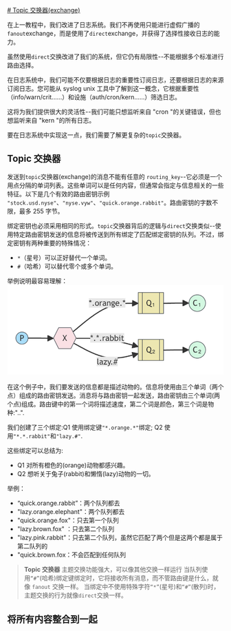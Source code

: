 [# Topic 交换器(exchange)](https://www.rabbitmq.com/tutorials/tutorial-five-javascript)

在上一教程中，我们改进了日志系统。我们不再使用只能进行虚假广播的`fanout`exchange，而是使用了`direct`exchange，并获得了选择性接收日志的能力。

虽然使用`direct`交换改进了我们的系统，但它仍有局限性--不能根据多个标准进行路由选择。

在日志系统中，我们可能不仅要根据日志的重要性订阅日志，还要根据日志的来源订阅日志。您可能从 syslog unix 工具中了解到这一概念，它根据重要性（info/warn/crit......）和设施（auth/cron/kern......）筛选日志。

这将为我们提供很大的灵活性--我们可能只想监听来自 "cron "的关键错误，但也想监听来自 "kern "的所有日志。

要在日志系统中实现这一点，我们需要了解更复杂的`topic`交换器。

## Topic 交换器

发送到`topic`交换器(exchange)的消息不能有任意的 `routing_key`--它必须是一个用点分隔的单词列表。这些单词可以是任何内容，但通常会指定与信息相关的一些特征。以下是几个有效的路由密钥示例 `"stock.usd.nyse"`、`"nyse.vyw"`、`"quick.orange.rabbit"`。路由密钥的字数不限，最多 255 字节。

绑定密钥也必须采用相同的形式。`topic`交换器背后的逻辑与`direct`交换类似--使用特定路由密钥发送的信息将被传送到所有绑定了匹配绑定密钥的队列。不过，绑定密钥有两种重要的特殊情况：

-   `*`（星号）可以正好替代一个单词。
-   `#`（哈希）可以替代零个或多个单词。

举例说明最容易理解：
![alt text](image-3.png)

在这个例子中，我们要发送的信息都是描述动物的。信息将使用由三个单词（两个点）组成的路由密钥发送。消息将与路由密钥一起发送，路由密钥由三个单词(两个点)组成。路由键中的第一个词将描述速度，第二个词是颜色，第三个词是物种:"<speed>.<colour>.<species>".

我们创建了三个绑定:Q1 使用绑定键`"*.orange.*"`绑定; Q2 使用`"*.*.rabbit"`和`"lazy.#"`.

这些绑定可以总结为:

-   Q1 对所有橙色的(orange)动物都感兴趣。
-   Q2 想听关于兔子(rabbit)和懒惰(lazy)动物的一切。

举例：

-   “quick.orange.rabbit”：两个队列都去
-   "lazy.orange.elephant"：两个队列都去
-   "quick.orange.fox"：只去第一个队列
-   "lazy.brown.fox" ：只去第二个队列
-   "lazy.pink.rabbit"：只去第二个队列，虽然它匹配了两个但是这两个都是属于第二队列的
-   "quick.brown.fox：不会匹配到任何队列

> **Topic 交换器**
> 主题交换功能强大，可以像其他交换一样运行
> 当队列使用`“#”`(哈希)绑定键绑定时，它将接收所有消息，而不管路由键是什么，就像 `fanout` 交换一样。
> 当绑定中不使用特殊字符`“*”`(星号)和`“#”`(散列)时，主题交换的行为就像`direct`交换一样。

## 将所有内容整合到一起
